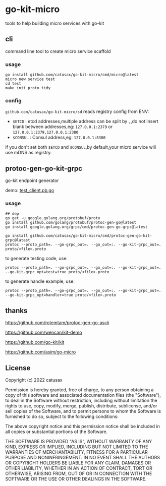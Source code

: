 # go-kit-micro

tools to help building micro services with go-kit

## cli

command line tool to create micro service scaffold

### usage

```shell
go install github.com/catusax/go-kit-micro/cmd/micro@latest
micro new service test
cd test
make init proto tidy
```

### config

`github.com/catusax/go-kit-micro/sd` reads registry config from ENV:

- `$ETCD` : etcd addresses,multiple address can be split by `,`,do not insert blank between
  addresses,eg: `127.0.0.1:2379` or `127.0.0.1:2379,127.0.0.1:2380`
- `$CONSUL` : Consul address,eg: `127.0.0.1:8300`

if you don't set both `$ETCD` and `$CONSUL`,by default,your micro service will use mDNS as registry.

## protoc-gen-go-kit-grpc

go-kit endpoint generator

demo: [test_client.pb.go](cmd/protoc-gen-go-kit-grpc/proto/test_client.pb.go)

### usage

```shell
## dep
go get -u google.golang.org/protobuf/proto
go install github.com/golang/protobuf/protoc-gen-go@latest
go install google.golang.org/grpc/cmd/protoc-gen-go-grpc@latest

go install github.com/catusax/go-kit-micro/cmd/protoc-gen-go-kit-grpc@latest
protoc --proto_path=. --go-grpc_out=. --go_out=:. --go-kit-grpc_out=. proto/<file>.proto

```

to generate testing code, use:

```shell
protoc --proto_path=. --go-grpc_out=. --go_out=:. --go-kit-grpc_out=. --go-kit-grpc_opt=test=true proto/<file>.proto
```

to generate handle example, use:

```shell
protoc --proto_path=. --go-grpc_out=. --go_out=:. --go-kit-grpc_out=. --go-kit-grpc_opt=handler=true proto/<file>.proto
```

## thanks

<https://github.com/rotemtam/protoc-gen-go-ascii>

<https://github.com/wencan/kit-demo>

<https://github.com/go-kit/kit>

<https://github.com/asim/go-micro>

## License

Copyright (c) 2022 catusax

Permission is hereby granted, free of charge, to any person obtaining a copy of this software and associated
documentation files (the "Software"), to deal in the Software without restriction, including without limitation the
rights to use, copy, modify, merge, publish, distribute, sublicense, and/or sell copies of the Software, and to permit
persons to whom the Software is furnished to do so, subject to the following conditions:

The above copyright notice and this permission notice shall be included in all copies or substantial portions of the
Software.

THE SOFTWARE IS PROVIDED "AS IS", WITHOUT WARRANTY OF ANY KIND, EXPRESS OR IMPLIED, INCLUDING BUT NOT LIMITED TO THE
WARRANTIES OF MERCHANTABILITY, FITNESS FOR A PARTICULAR PURPOSE AND NONINFRINGEMENT. IN NO EVENT SHALL THE AUTHORS OR
COPYRIGHT HOLDERS BE LIABLE FOR ANY CLAIM, DAMAGES OR OTHER LIABILITY, WHETHER IN AN ACTION OF CONTRACT, TORT OR
OTHERWISE, ARISING FROM, OUT OF OR IN CONNECTION WITH THE SOFTWARE OR THE USE OR OTHER DEALINGS IN THE SOFTWARE.